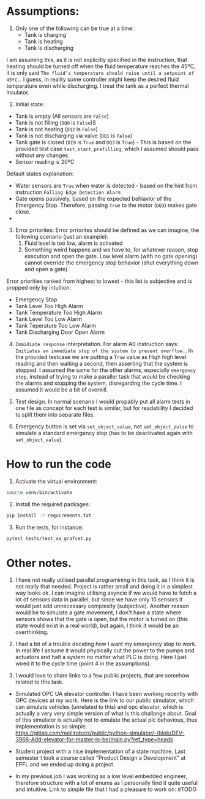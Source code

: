 # Assumptions:
1. Only one of the following can be true at a time:
    - Tank is charging
    - Tank is heating
    - Tank is discharging

I am assuming this, as it is not explicitly specified in the instruction, that heating should be turned off when the fluid temperature reaches the 45ºC, it is only said `The fluid’s temperature should raise until a setpoint of 45ºC.`. I guess, in reality some controller might keep the desired fluid temperature even while discharging. I treat the tank as a perfect thermal insulator.

2. Initial state:
- Tank is empty (All sensors are `False`)
- Tank is not filling (`DQ0` is `False`)S
- Tank is not heating (`DQ2` is `False`)
- Tank is not discharging via valve (`DQ1` is `False`)
- Tank gate is closed (`DI9` is `True` and `DQ3` is `True`) - This is based on the provided test case `test_start_prefilling`, which I assumed should pass without any changes.
- Sensor reading is 20ºC

Default states explanation:
- Water sensors are `True` when water is detected - based on the hint from instruction `Falling Edge Detection Alarm`
- Gate opens passively, based on the expected behiavior of the Emergency Stop. Therefore, passing `True` to the motor (`DQ3`) makes gate close.
- 

3. Error prriorites:
Error prriorites should be defined as we can imagine, the following scenario (just an example):
    1. Fluid level is too low, alarm is activated
    2. Something weird happens and we have to, for whatever reason, stop execution and open the gate. Low level alarm (with no gate opening) cannot override the emergency stop behavior (shut everything down and open a gate).

Error priorities ranked from highest to lowest - this list is subjective and is propped only by intuition:
- Emergency Stop
- Tank Level Too High Alarm
- Tank Temperature Too High Alarm
- Tank Level Too Low Alarm
- Tank Teperature Too Low Alarm
- Tank Discharging Door Open Alarm

4. `Immidiate response` interpretation. For alarm A0 instruction says: `Initiates an immediate stop of the system to prevent overflow.`. In the provided testcase we are putting a `True` value as High high level reading and then waiting a second, then asserting that the system is stopped. I assumed the same for the other alarms, especially `emergency stop`, instead of trying to make a paraller task that would be checking the alarms and stopping the system, disregarding the cycle time. I assumed it would be a bit of overkill.

5. Test design.
In normal scenario I would propably put all alarm tests in one file as concept for each test is similar, but for readability I decided to split them into separate files.


6. Emergency button is set via `set_object_value`, not `set_object_pulse` to simulate a standard emergency stop (has to be deactivated again with `set_object_value`).

# How to run the code
1. Activate the virtual environment:
```bash
source venv/bin/activate
```

2. Install the required packages:
```bash
pip install -r requirements.txt
```

3. Run the tests, for instance:
```bash
pytest tests/test_aa_grafcet.py
```

# Other notes.
1. I have not really utilised parallel programining in this task, as I think it is not really that needed. Project is rather small and doing it in a simplest way looks ok. I can imagine utilising asyncio if we would have to fetch a lot of sensors data in parallel, but since we have only 10 sensors it would just add unnecessary complexity (subjective). Another reason would be to simulate a gate movement, I don't have a state where sensors shows that the gate is open, but the motor is turned on (this state would exist in a real world), but again, I think it would be an overthinking.

2. I had a bit of a trouble deciding how I want my emergency stop to work. In real life I assume it would physically cut the power to the pumps and actuators and halt a system no matter what PLC is doing. Here I just wired it to the cycle time (point 4 in the assumptions).

3. I would love to share links to a few public projects, that are somehow related to this task.
-  Simulated OPC UA elevator controller. I have been working recently with OPC devices at my work. Here is the link to our public simulator, which can simulate vehicles (unrelated to this) and opc elevator, which is actually a very very simple version of what is this challange about. Goal of this simulator is actually not to emulate the actual plc behavious, thus implementation is so simple.
https://gitlab.com/meilirobots/public/python-simulator/-/blob/DEV-3968-Add-elevator-for-master-in-be/main.py?ref_type=heads

-  Student project with a nice implementation of a state machine. Last semester I took a course called "Product Design a Development" at EPFL and we ended up doing a project 

- In my previous job I was working as a low level embedded engineer, therefore structure with a lot of enums as I personally find it quite useful and intuitive. Link to simple file that I had a pleasure to work on:
#TODO
